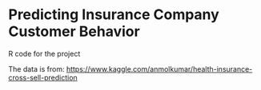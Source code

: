 # Predicting Insurance Company Customer Behavior
 R code for the project

The data is from: https://www.kaggle.com/anmolkumar/health-insurance-cross-sell-prediction
